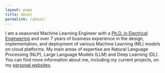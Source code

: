 ```yaml
---
layout: page
title: About
permalink: /about/
---
```


I am a seasoned Machine Learning Engineer with a <a href ="https://trepo.tuni.fi/bitstream/handle/10024/114663/shahed.pdf?sequence=1&isAllowed=y" target="_blank">Ph.D. in Electrical Engineering</a>
                        and over 7 years of business experience in the design, implementation, and deployment of 
                        various Machine Learning (ML) models on cloud platforms. My main areas of expertise are Natural Language Processing (NLP), 
                        Large Language Models (LLM) and Deep Learning (DL). You can find more information about me, including my current projects, on my <a href ="https://alishahed.github.io/personal-website/" target="_blank">personal websites</a>.
